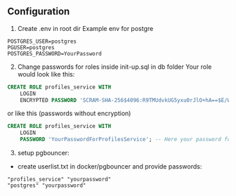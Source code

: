 ## Configuration
1.  Create .env in root dir
Example env for postgre
```env
POSTGRES_USER=postgres
PGUSER=postgres
POSTGRES_PASSWORD=YourPassword
```	
2. Change passwords for roles inside init-up.sql in db folder
Your role would look like this:
```sql
CREATE ROLE profiles_service WITH
    LOGIN
    ENCRYPTED PASSWORD 'SCRAM-SHA-256$4096:R9TMUdvkUG5yxu0rJlO+hA==$E/WRNMfl6SWK9xreXN8rfIkJjpQhWO8pd+8t2kx12D0=:sCS47DCNVIZYhoue/BReTE0ZhVRXMGszsnnHexVwOU=';  -- Here your password for profiles service
```
or like this (passwords without encryption)
```sql
CREATE ROLE profiles_service WITH
    LOGIN
    PASSWORD 'YourPasswordForProfilesService'; -- Here your password for profiles service
```
3. setup pgbouncer:
* create userlist.txt in docker/pgbouncer and provide passwords: 
```
"profiles_service" "yourpassword"
"postgres" "yourpassword"
```